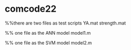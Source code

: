 # comcode22
%%there are two files as test scripts
YA.mat
strength.mat

%% one file as the ANN model
model1.m

%%  one file as the SVM model 
model2.m
